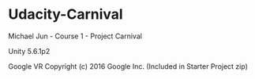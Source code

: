 # Udacity-Carnival


Michael Jun - Course 1 - Project Carnival



Unity 5.6.1p2 



Google VR Copyright (c) 2016 Google Inc. (Included in Starter Project zip)
